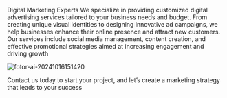 Digital Marketing Experts
‏We specialize in providing customized digital advertising services tailored to your business needs and budget. From creating unique visual identities to designing innovative ad campaigns, we help businesses enhance their online presence and attract new customers. Our services include social media management, content creation, and effective promotional strategies aimed at increasing  engagement and driving growth

![fotor-ai-20241016151420](https://github.com/user-attachments/assets/2b78fd25-9c0d-47ee-8dce-3a3819162d7a)

Contact us today to start your project, and let’s create a marketing strategy that leads to your success
